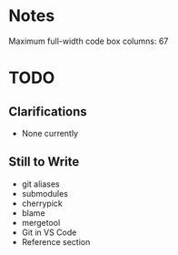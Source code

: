 # Notes

Maximum full-width code box columns: 67

# TODO

## Clarifications

* None currently

## Still to Write

* git aliases
* submodules
* cherrypick
* blame
* mergetool
* Git in VS Code
* Reference section
